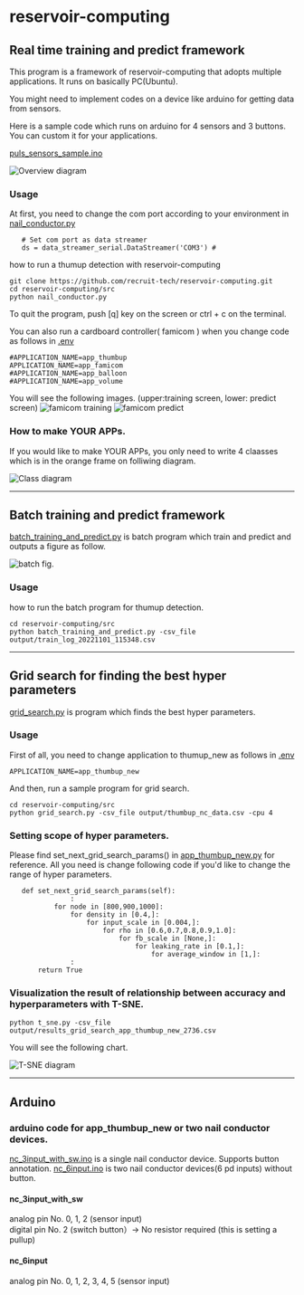 # reservoir-computing

## Real time training and predict framework
This program is a framework of reservoir-computing that adopts multiple applications.
It runs on basically PC(Ubuntu).

You might need to implement codes on a device like arduino for getting data from sensors. 

Here is a sample code which runs on arduino for 4 sensors and 3 buttons. You can custom it for your applications.

[puls_sensors_sample.ino](https://github.com/recruit-tech/reservoir-computing/blob/master/src/arduino/puls_sensors_sample/puls_sensors_sample.ino)


![Overview diagram](imgs/overview.png "overview")

### Usage

At first, you need to change the com port according to your environment in [nail_conductor.py](https://github.com/recruit-tech/reservoir-computing/blob/master/src/nail_conductor.py)

 ```
    # Set com port as data streamer
    ds = data_streamer_serial.DataStreamer('COM3') # 
 ```



how to run a thumup detection with reservoir-computing
 ```
git clone https://github.com/recruit-tech/reservoir-computing.git
cd reservoir-computing/src
python nail_conductor.py
 ```

To quit the program, push [q] key on the screen or ctrl + c on the terminal.

You can also run a cardboard controller( famicom ) when you change code as follows in [.env](https://github.com/recruit-tech/reservoir-computing/blob/master/src/.env)

 ```
#APPLICATION_NAME=app_thumbup
APPLICATION_NAME=app_famicom
#APPLICATION_NAME=app_balloon
#APPLICATION_NAME=app_volume
 ```

You will see the following images. (upper:training screen, lower: predict screen)
![famicom training](imgs/famicom_training.png "famicom_training")
![famicom predict](imgs/famicom_predict.png "famicom_predict")


### How to make YOUR APPs.
If you would like to make YOUR APPs, you only need to write 4 claasses which is in the orange frame on folliwing diagram.

![Class diagram](imgs/class_diagram.png "class_diagram")

***

## Batch training and predict framework
[batch_training_and_predict.py](https://github.com/recruit-tech/reservoir-computing/blob/master/src/batch_training_and_predict.py) is batch program which train and predict and outputs a figure as follow.



![batch fig.](imgs/batch_fig_thumup_training_and_predict.png "batch_fig_thumup_training_and_predict")

### Usage

how to run the batch program for thumup detection.
 ```
cd reservoir-computing/src
python batch_training_and_predict.py -csv_file output/train_log_20221101_115348.csv
 ```


***

## Grid search for finding the best hyper parameters 
[grid_search.py](https://github.com/recruit-tech/reservoir-computing/blob/master/src/grid_search.py) is program which finds the best hyper parameters.


### Usage

First of all, you need to change application to thumup_new as follows in [.env](https://github.com/recruit-tech/reservoir-computing/blob/master/src/.env)

 ```
APPLICATION_NAME=app_thumbup_new
 ```

And then, run a sample program for grid search.
 ```
cd reservoir-computing/src
python grid_search.py -csv_file output/thumbup_nc_data.csv -cpu 4
 ```

### Setting scope of hyper parameters.
Please find set_next_grid_search_params() in [app_thumbup_new.py](https://github.com/recruit-tech/reservoir-computing/blob/master/src/app_thumbup_new.py) for reference.
All you need is change following code if you'd like to change the range of hyper parameters.
 ```
    def set_next_grid_search_params(self):
                :
            for node in [800,900,1000]:
                for density in [0.4,]:
                    for input_scale in [0.004,]:
                        for rho in [0.6,0.7,0.8,0.9,1.0]:
                            for fb_scale in [None,]:
                                for leaking_rate in [0.1,]:
                                    for average_window in [1,]:
                :
        return True
 ```


### Visualization the result of relationship between accuracy and hyperparameters with T-SNE.


 ```
python t_sne.py -csv_file output/results_grid_search_app_thumbup_new_2736.csv
 ```

You will see the following chart.

![T-SNE diagram](imgs/t_sne.png "T-SNE")


***

## Arduino
### arduino code for app_thumbup_new or two nail conductor devices. 
[nc_3input_with_sw.ino](https://github.com/recruit-tech/reservoir-computing/blob/master/src/arduino/nc_3input_with_sw/nc_3input_with_sw.ino) is a single nail conductor device. Supports button annotation.
[nc_6input.ino](https://github.com/recruit-tech/reservoir-computing/blob/master/src/arduino/nc_6input/nc_6input.ino) is two nail conductor devices(6 pd inputs) without button.

#### nc_3input_with_sw
analog pin No. 0, 1, 2 (sensor input)  
digital pin No. 2 (switch button）→ No resistor required (this is setting a pullup)

#### nc_6input
analog pin No. 0, 1, 2, 3, 4, 5 (sensor input)
